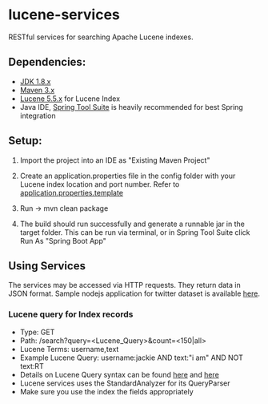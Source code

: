 # lucene-services
RESTful services for searching Apache Lucene indexes.

## Dependencies:
* [JDK 1.8.x](http://www.oracle.com/technetwork/java/javase/overview/index.html)
* [Maven 3.x](https://maven.apache.org/index.html)
* [Lucene 5.5.x](https://lucene.apache.org/core/5_5_0/) for Lucene Index
* Java IDE, [Spring Tool Suite](https://spring.io/tools) is heavily recommended for best Spring integration

## Setup:

1) Import the project into an IDE as "Existing Maven Project"

2) Create an application.properties file in the config folder with your Lucene index location and port number. Refer to [application.properties.template](config/application.properties.template)

3) Run -> mvn clean package

4) The build should run successfully and generate a runnable jar in the target folder. This can be run via terminal, or in Spring Tool Suite click Run As "Spring Boot App"

## Using Services
The services may be accessed via HTTP requests. They return data in JSON format.
Sample nodejs application for twitter dataset is available [here](https://github.com/amagge/twitter-lucene).

### Lucene query for Index records
* Type: GET
* Path: /search?query=<Lucene_Query>&count=<150|all>
* Lucene Terms: username,text
* Example Lucene Query: username:jackie AND text:"i am" AND NOT text:RT  
* Details on Lucene Query syntax can be found [here](https://lucene.apache.org/core/2_9_4/queryparsersyntax.html) and [here](https://lucene.apache.org/core/6_6_0/queryparser/org/apache/lucene/queryparser/classic/package-summary.html#package.description)
* Lucene services uses the StandardAnalyzer for its QueryParser
* Make sure you use the index the fields appropriately

